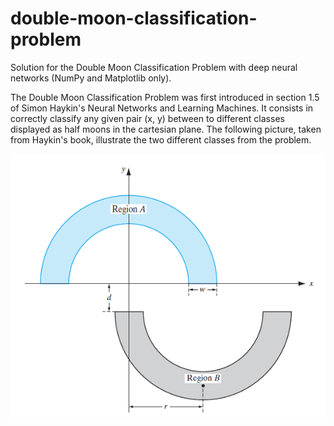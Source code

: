 # double-moon-classification-problem
Solution for the Double Moon Classification Problem with deep neural networks (NumPy and Matplotlib only).

The Double Moon Classification Problem was first introduced in section 1.5 of Simon Haykin's Neural Networks and Learning Machines. It consists in correctly classify any given pair (x, y) between to different classes displayed as half moons in the cartesian plane. The following picture, taken from Haykin's book, illustrate the two different classes from the problem.

![Alt text](haykin.png)
